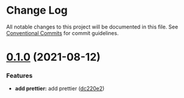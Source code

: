 # Change Log

All notable changes to this project will be documented in this file.
See [Conventional Commits](https://conventionalcommits.org) for commit guidelines.

# [0.1.0](https://git.taimei.com/hospital/site-front-repo/compare/@tms/eslint-config-site@0.0.4...@tms/eslint-config-site@0.1.0) (2021-08-12)


### Features

* **add prettier:** add prettier ([dc220e2](https://git.taimei.com/hospital/site-front-repo/commits/dc220e21d82750ecf5ab14490fbce91da1696fe8))
